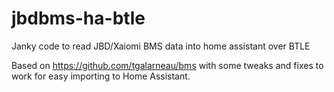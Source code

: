 # jbdbms-ha-btle
Janky code to read JBD/Xaiomi BMS data into home assistant over BTLE

Based on https://github.com/tgalarneau/bms with some tweaks and fixes to work for easy importing to Home Assistant.

